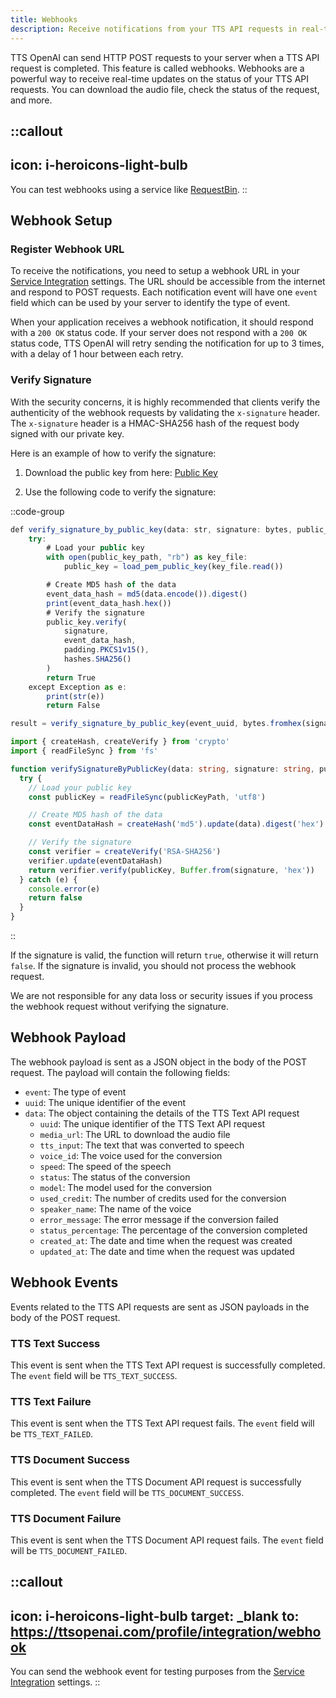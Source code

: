 ```yaml
---
title: Webhooks
description: Receive notifications from your TTS API requests in real-time with webhooks.
---
```


TTS OpenAI can send HTTP POST requests to your server when a TTS API request is completed. This feature is called webhooks. Webhooks are a powerful way to receive real-time updates on the status of your TTS API requests. You can download the audio file, check the status of the request, and more.

::callout
---
icon: i-heroicons-light-bulb
---
You can test webhooks using a service like [RequestBin](https://requestbin.com/).
::

## Webhook Setup

### Register Webhook URL

To receive the notifications, you need to setup a webhook URL in your [Service Integration](https://ttsopenai.com/profile/integration/webhook) settings. The URL should be accessible from the internet and respond to POST requests. Each notification event will have one `event` field which can be used by your server to identify the type of event.

When your application receives a webhook notification, it should respond with a `200 OK` status code. If your server does not respond with a `200 OK` status code, TTS OpenAI will retry sending the notification for up to 3 times, with a delay of 1 hour between each retry.


### Verify Signature

With the security concerns, it is highly recommended that clients verify the authenticity of the webhook requests by validating the `x-signature` header. The `x-signature` header is a HMAC-SHA256 hash of the request body signed with our private key. 

Here is an example of how to verify the signature:

1. Download the public key from here: [Public Key](https://docs.ttsopenai.com/assets/uapi_public_key.pem)

2. Use the following code to verify the signature:

::code-group

```ts [py]
def verify_signature_by_public_key(data: str, signature: bytes, public_key_path: str) -> bool:
    try:
        # Load your public key
        with open(public_key_path, "rb") as key_file:
            public_key = load_pem_public_key(key_file.read())

        # Create MD5 hash of the data
        event_data_hash = md5(data.encode()).digest()
        print(event_data_hash.hex())
        # Verify the signature
        public_key.verify(
            signature,
            event_data_hash,
            padding.PKCS1v15(),
            hashes.SHA256()
        )
        return True
    except Exception as e:
        print(str(e))
        return False

result = verify_signature_by_public_key(event_uuid, bytes.fromhex(signature), "path/to/public/key/public_key.pem")
```

```ts [ts]
import { createHash, createVerify } from 'crypto'
import { readFileSync } from 'fs'

function verifySignatureByPublicKey(data: string, signature: string, publicKeyPath: string): boolean {
  try {
    // Load your public key
    const publicKey = readFileSync(publicKeyPath, 'utf8')

    // Create MD5 hash of the data
    const eventDataHash = createHash('md5').update(data).digest('hex')

    // Verify the signature
    const verifier = createVerify('RSA-SHA256')
    verifier.update(eventDataHash)
    return verifier.verify(publicKey, Buffer.from(signature, 'hex'))
  } catch (e) {
    console.error(e)
    return false
  }
}
```

::

If the signature is valid, the function will return `true`, otherwise it will return `false`. If the signature is invalid, you should not process the webhook request.

We are not responsible for any data loss or security issues if you process the webhook request without verifying the signature.

## Webhook Payload

The webhook payload is sent as a JSON object in the body of the POST request. The payload will contain the following fields:

- `event`: The type of event
- `uuid`: The unique identifier of the event
- `data`: The object containing the details of the TTS Text API request
  - `uuid`: The unique identifier of the TTS Text API request
  - `media_url`: The URL to download the audio file
  - `tts_input`: The text that was converted to speech
  - `voice_id`: The voice used for the conversion
  - `speed`: The speed of the speech
  - `status`: The status of the conversion
  - `model`: The model used for the conversion
  - `used_credit`: The number of credits used for the conversion
  - `speaker_name`: The name of the voice
  - `error_message`: The error message if the conversion failed
  - `status_percentage`: The percentage of the conversion completed
  - `created_at`: The date and time when the request was created
  - `updated_at`: The date and time when the request was updated

## Webhook Events

Events related to the TTS API requests are sent as JSON payloads in the body of the POST request. 

### TTS Text Success

This event is sent when the TTS Text API request is successfully completed. The `event` field will be `TTS_TEXT_SUCCESS`.

### TTS Text Failure

This event is sent when the TTS Text API request fails. The `event` field will be `TTS_TEXT_FAILED`.

### TTS Document Success

This event is sent when the TTS Document API request is successfully completed. The `event` field will be `TTS_DOCUMENT_SUCCESS`.

### TTS Document Failure

This event is sent when the TTS Document API request fails. The `event` field will be `TTS_DOCUMENT_FAILED`.

::callout
---
icon: i-heroicons-light-bulb
target: _blank
to: https://ttsopenai.com/profile/integration/webhook
---
You can send the webhook event for testing purposes from the [Service Integration](https://ttsopenai.com/profile/integration/webhook) settings.
::
